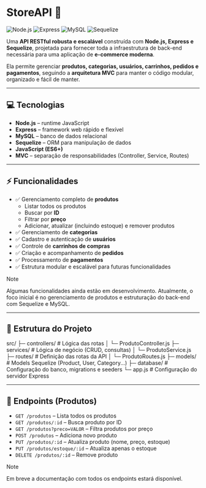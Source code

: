 # StoreAPI 🚀

![Node.js](https://img.shields.io/badge/Node.js-339933?style=for-the-badge&logo=node.js&logoColor=white)
![Express](https://img.shields.io/badge/Express-000000?style=for-the-badge&logo=express&logoColor=white)
![MySQL](https://img.shields.io/badge/MySQL-4479A1?style=for-the-badge&logo=mysql&logoColor=white)
![Sequelize](https://img.shields.io/badge/Sequelize-52B0E7?style=for-the-badge&logo=sequelize&logoColor=white)

Uma **API RESTful robusta e escalável** construída com **Node.js, Express e Sequelize**, projetada para fornecer toda a infraestrutura de back-end necessária para uma aplicação de **e-commerce moderna**.  

Ela permite gerenciar **produtos, categorias, usuários, carrinhos, pedidos e pagamentos**, seguindo a **arquitetura MVC** para manter o código modular, organizado e fácil de manter.

---

## 💻 Tecnologias

- **Node.js** – runtime JavaScript  
- **Express** – framework web rápido e flexível  
- **MySQL** – banco de dados relacional  
- **Sequelize** – ORM para manipulação de dados  
- **JavaScript (ES6+)**  
- **MVC** – separação de responsabilidades (Controller, Service, Routes)

---

## ⚡ Funcionalidades

- ✅ Gerenciamento completo de **produtos**  
  - Listar todos os produtos  
  - Buscar por **ID**  
  - Filtrar por **preço**  
  - Adicionar, atualizar (incluindo estoque) e remover produtos  
- ✅ Gerenciamento de **categorias**  
- ✅ Cadastro e autenticação de **usuários**  
- ✅ Controle de **carrinhos de compras**  
- ✅ Criação e acompanhamento de **pedidos**  
- ✅ Processamento de **pagamentos**  
- ✅ Estrutura modular e escalável para futuras funcionalidades

> [!NOTE]  
> Algumas funcionalidades ainda estão em desenvolvimento. Atualmente, o foco inicial é no gerenciamento de produtos e estruturação do back-end com Sequelize e MySQL.

---

## 📂 Estrutura do Projeto

src/
├─ controllers/ # Lógica das rotas
│ └─ ProdutoController.js
├─ services/ # Lógica de negócio (CRUD, consultas)
│ └─ ProdutoService.js
├─ routes/ # Definição das rotas da API
│ └─ ProdutoRoutes.js
├─ models/ # Models Sequelize (Product, User, Category...)
├─ database/ # Configuração do banco, migrations e seeders
└─ app.js # Configuração do servidor Express


---

## 🔗 Endpoints (Produtos)

- `GET /produtos` – Lista todos os produtos  
- `GET /produtos/:id` – Busca produto por ID  
- `GET /produtos?preco=VALOR` – Filtra produtos por preço  
- `POST /produtos` – Adiciona novo produto  
- `PUT /produtos/:id` – Atualiza produto (nome, preço, estoque)  
- `PUT /produtos/estoque/:id` – Atualiza apenas o estoque  
- `DELETE /produtos/:id` – Remove produto 

> [!NOTE]
>Em breve a documentação com todos os endpoints estará disponível.
